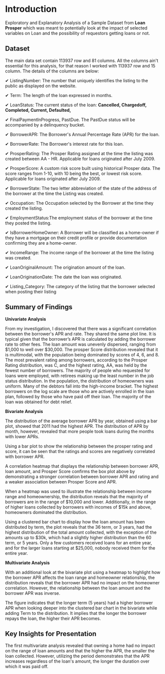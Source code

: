 # Introduction

Exploratory and Explanatory Analysis of a Sample Dataset from **Loan Prosper** which was meant to potentially look at the impact of selected variables on Loan and the possibility of requestors getting loans or not.

## Dataset

The main data set contain 113937 row and 81 columns. All the columns ain't essential for this analysis, for that reason I worked with 113937 row and 15 column. The details of the columns are below:

<p> ✔ ListingNumber: The number that uniquely identifies the listing to the public as displayed on the website. </p>
<p> ✔ Term: The length of the loan expressed in months. </p>
<p> ✔ LoanStatus: The current status of the loan: <b> Cancelled, Chargedoff, Completed, Current, Defaulted,</b> </p>
<p> ✔ FinalPaymentInProgress, PastDue. The PastDue status will be accompanied by a delinquency bucket.</p>
<p> ✔ BorrowerAPR: The Borrower's Annual Percentage Rate (APR) for the loan. </p>
<p> ✔ BorrowerRate: The Borrower's interest rate for this loan. </p>
<p> ✔ ProsperRating: The Prosper Rating assigned at the time the listing was created between AA - HR. Applicable for loans originated after July 2009. </p>
<p> ✔ ProsperScore: A custom risk score built using historical Prosper data. The score ranges from 1-10, with 10 being the best, or lowest risk score. Applicable for loans originated after July 2009. </p>
<p> ✔ BorrowerState: The two letter abbreviation of the state of the address of the borrower at the time the Listing was created. </p>
<p> ✔ Occupation: The Occupation selected by the Borrower at the time they created the listing. </p>
<p> ✔ EmploymentStatus:The employment status of the borrower at the time they posted the listing. </p>
<p> ✔ IsBorrowerHomeOwner: A Borrower will be classified as a home-owner if they have a mortgage on their credit profile or provide documentation confirming they are a home-owner. </p>
<p> ✔ IncomeRange: The income range of the borrower at the time the listing was created. </p>
<p> ✔ LoanOriginalAmount: The origination amount of the loan. </p>
<p> ✔ LoanOriginationDate: The date the loan was originated. </p>
<p> ✔ Listing_Category: The category of the listing that the borrower selected when posting their listing </p>


## Summary of Findings

**Univariate Analysis**

From my investigation, I discovered that there was a significant correlation between the borrower's APR and rate. They shared the same plot line. It is typical given that the borrower’s APR is calculated by adding the borrower rate to other fees. The loan amount was unevenly dispersed, ranging from $1,000 to well over $30,000. The prosper Score distribution revealed that it is multimodal, with the population being dominated by scores of 4, 6, and 8. The most prevalent rating among borrowers, according to the Prosper Rating distribution, was C, and the highest rating, AA, was held by the fewest number of borrowers. The majority of people who requested for loans were employed, with retirees making up the least number in the job status distribution. In the population, the distribution of homeowners was uniform. Many of the debtors fall into the high-income bracket. The highest borrowers on the log scale are those who are actively enrolled in the loan plan, followed by those who have paid off their loan. The majority of the loan was obtained for debt relief.

**Bivariate Analysis**

The distribution of the average borrower APR by year, obtained using a bar plot, showed that 2011 had the highest APR.  The distribution of APR by month, however, revealed that more people took loans during the months with lower APRs.

Using a bar plot to show the relationship between the prosper rating and score, it can be seen that the ratings and scores are negatively correlated with borrower APR. 

A correlation heatmap that displays the relationship between borrower APR, loan amount, and Prosper Score confirms the box plot above by demonstrating a stronger correlation between borrower APR and rating and a weaker association between Prosper Score and APR.

When a heatmap was used to illustrate the relationship between income range and homeownership, the distribution reveals that the majority of borrowers are in the range of $10,000 and lower. Additionally, in the range of higher loans collected by borrowers with incomes of $15k and above, homeowners dominated the distribution.

Using a clustered bar chart to display how the loan amount has been distributed by term, the plot reveals that the 36 term, or 3 years, had the highest distribution of the total amount collected, with the exception of the amounts up to $30k, which had a slightly higher distribution than the 60 term, or 5 years. Only a few customers received loans for an entire year, and for the larger loans starting at $25,000, nobody received them for the entire year.

**Multivariate Analysis**

With an additional look at the bivariate plot using a heatmap to highlight how the borrower APR affects the loan range and homeowner relationship, the distribution reveals that the borrower APR had no impact on the homeowner correlation. However, the relationship between the loan amount and the borrower APR was inverse.


The figure indicates that the longer term (5 years) had a higher borrower APR when looking deeper into the clustered bar chart in the bivariate while adding Term to the distribution. It implies that the longer the borrower repays the loan, the higher their APR becomes.


## Key Insights for Presentation

The first multivariate analysis revealed that owning a home had no impact on the range of loan amounts and that the higher the APR, the smaller the loan collected. However, utilizing the period demonstrates that the APR increases regardless of the loan's amount, the longer the duration over which it was paid off.
